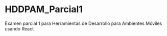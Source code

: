 # HDDPAM_Parcial1
Examen parcial 1 para Herramientas de Desarrollo para Ambientes Móviles usando React
